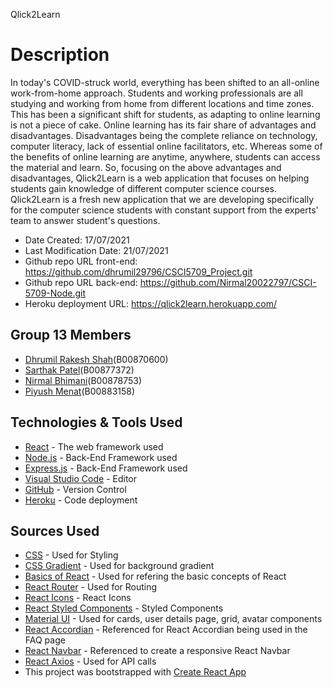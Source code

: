 Qlick2Learn

# Description
In today's COVID-struck world, everything has been shifted to an all-online work-from-home approach. Students and working professionals are all studying and working from home from different locations and time zones. This has been a significant shift for students, as adapting to online learning is not a piece of cake. Online learning has its fair share of advantages and disadvantages. Disadvantages being the complete reliance on technology, computer literacy, lack of essential online facilitators, etc. Whereas some of the benefits of online learning are anytime, anywhere, students can access the material and learn.
So, focusing on the above advantages and disadvantages, Qlick2Learn is a web application that focuses on helping students gain knowledge of different computer science courses. Qlick2Learn is a fresh new application that we are developing specifically for the computer science students with constant support from the experts' team to answer student's questions. 


* Date Created: 17/07/2021
* Last Modification Date: 21/07/2021
* Github repo URL front-end: https://github.com/dhrumil29796/CSCI5709_Project.git
* Github repo URL back-end: https://github.com/Nirmal20022797/CSCI-5709-Node.git
* Heroku deployment URL: https://qlick2learn.herokuapp.com/

## Group 13 Members

* [Dhrumil Rakesh Shah](Dhrumil.Shah@dal.ca)(B00870600)
* [Sarthak Patel](sr552374@dal.ca)(B00877372)
* [Nirmal Bhimani](nr405015@dal.ca)(B00878753)
* [Piyush Menat](py845768@dal.ca)(B00883158)

## Technologies & Tools Used

* [React](https://reactjs.org/) - The web framework used
* [Node.js](https://nodejs.org/en/) - Back-End Framework used
* [Express.js](https://expressjs.com/) - Back-End Framework used
* [Visual Studio Code](https://code.visualstudio.com/) - Editor
* [GitHub](https://github.com/) - Version Control
* [Heroku](https://www.heroku.com/) - Code deployment

## Sources Used

* [CSS](https://www.w3schools.com/css/) - Used for Styling
* [CSS Gradient](https://cssgradient.io/) - Used for background gradient
* [Basics of React](https://reactjs.org/tutorial/tutorial.html) - Used for refering the basic concepts of React
* [React Router](https://reactrouter.com/) - Used for Routing
* [React Icons](https://react-icons.github.io/react-icons/) - React Icons
* [React Styled Components](https://styled-components.com/) - Styled Components
* [Material UI](https://material-ui.com/) - Used for cards, user details page, grid, avatar components
* [React Accordian](https://react-bootstrap.github.io/components/accordion/) - Referenced for React Accordian being used in the FAQ page
* [React Navbar](https://react-bootstrap.github.io/components/navbar/) - Referenced to create a responsive React Navbar
* [React Axios](https://www.npmjs.com/package/react-axios) - Used for API calls
* This project was bootstrapped with [Create React App](https://github.com/facebook/create-react-app)
